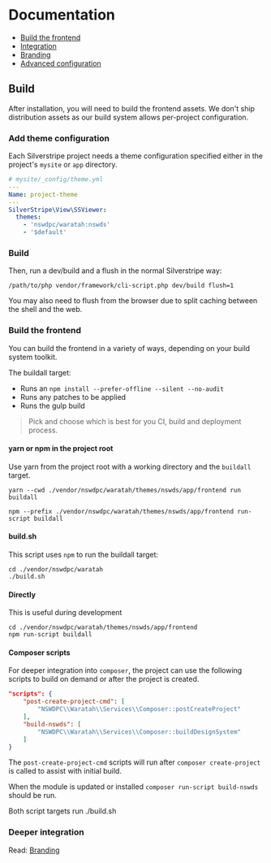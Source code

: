 # Documentation

+ [Build the frontend](./#build-the-frontend)
+ [Integration](./002_integration.md)
+ [Branding](./100_branding.md)
+ [Advanced configuration](./101_advanced_configuration)

## Build

After installation, you will need to build the frontend assets. We don't ship distribution assets as our build system allows per-project configuration.

### Add theme configuration

Each Silverstripe project needs a theme configuration specified either in the project's `mysite` or `app` directory.

```yaml
# mysite/_config/theme.yml
---
Name: project-theme
---
SilverStripe\View\SSViewer:
  themes:
    - 'nswdpc/waratah:nswds'
    - '$default'
```

### Build

Then, run a dev/build and a flush in the normal Silverstripe way:

```shell
/path/to/php vendor/framework/cli-script.php dev/build flush=1
```

You may also need to flush from the browser due to split caching between the shell and the web.

### Build the frontend

You can build the frontend in a variety of ways, depending on your build system toolkit.

The buildall target:
+ Runs an `npm install --prefer-offline --silent --no-audit`
+ Runs any patches to be applied
+ Runs the gulp build

> Pick and choose which is best for you CI, build and deployment process.

#### yarn or npm in the project root

Use yarn from the project root with a working directory and the `buildall` target.

```shell
yarn --cwd ./vendor/nswdpc/waratah/themes/nswds/app/frontend run buildall
```

```shell
npm --prefix ./vendor/nswdpc/waratah/themes/nswds/app/frontend run-script buildall
```

#### build.sh

This script uses `npm` to run the buildall target:

```shell
cd ./vendor/nswdpc/waratah
./build.sh
```

#### Directly

This is useful during development

```shell
cd ./vendor/nswdpc/waratah/themes/nswds/app/frontend
npm run-script buildall
```

#### Composer scripts

For deeper integration into `composer`, the project can use the following scripts to build on demand or after the project is created.

```json
"scripts": {
    "post-create-project-cmd": [
        "NSWDPC\\Waratah\\Services\\Composer::postCreateProject"
    ],
    "build-nswds": [
        "NSWDPC\\Waratah\\Services\\Composer::buildDesignSystem"
    ]
}
```

The `post-create-project-cmd` scripts will run after `composer create-project` is called to assist with initial build.

When the module is updated or installed `composer run-script build-nswds` should be run.

Both script targets run ./build.sh

### Deeper integration

Read: [Branding](./100_branding.md)
